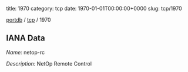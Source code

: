 title: 1970
category: tcp
date: 1970-01-01T00:00:00+0000
slug: tcp/1970

[portdb](/) / [tcp](/category/tcp.html) / 1970


## IANA Data

_Name:_ netop-rc

_Description:_ NetOp Remote Control

